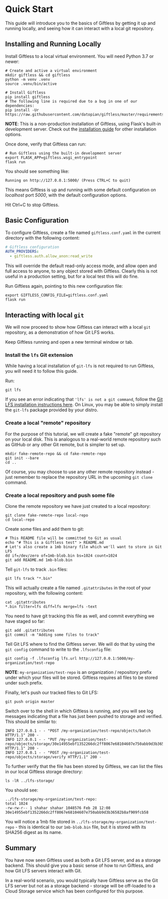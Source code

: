 Quick Start
===========

This guide will introduce you to the basics of Giftless by getting it up and running locally, and seeing how it can 
interact with a local git repository. 

## Installing and Running Locally

Install Giftless to a local virtual environment. You will need Python 3.7 or newer:

```shell
# Create and active a virtual environment
mkdir giftless && cd giftless
python -m venv .venv
source .venv/bin/active  

# Install Giftless 
pip install giftless
# The following line is required due to a bug in one of our dependencies:
pip install -Ur https://raw.githubusercontent.com/datopian/giftless/master/requirements.txt
```

**NOTE**: This is a non-production installation of Giftless, using Flask's built-in development server.
Check out the [installation guide](installation.md) for other installation options.

Once done, verify that Giftless can run:
```shell
# Run Giftless using the built-in development server
export FLASK_APP=giftless.wsgi_entrypoint
flask run
```

You should see something like: 

```shell
Running on http://127.0.0.1:5000/ (Press CTRL+C to quit)
```

This means Giftless is up and running with some default configuration on *localhost* port *5000*, with
the default configuration options. 

Hit Ctrl+C to stop Giftless.

## Basic Configuration 
To configure Giftless, create a file named `giftless.conf.yaml` in the current directory with the
following content:

```yaml
# Giftless configuration
AUTH_PROVIDERS:
  - giftless.auth.allow_anon:read_write
```

This will override the default read-only access mode, and allow open and full access to anyone, to any object stored 
with Giftless. Clearly this is not useful in a production setting, but for a local test this will do fine. 

Run Giftless again, pointing to this new configuration file:
```shell
export GIFTLESS_CONFIG_FILE=giftless.conf.yaml
flask run
```

## Interacting with local `git`
We will now proceed to show how Giftless can interact with a local `git` repository, as a demonstration of how Git LFS 
works.

Keep Giftless running and open a new terminal window or tab. 

### Install the `lfs` Git extension
While having a local installation of `git-lfs` is not required to run Giftless, you will need 
it to follow this guide. 

Run:
```shell
git lfs
```

If you see an error indicating that `'lfs' is not a git command`, follow the 
[Git LFS installation instructions here](https://git-lfs.github.com/). On Linux, you may be able
to simply install the `git-lfs` package provided by your distro. 

### Create a local "remote" repository
For the purpose of this tutorial, we will create a fake "remote" git repository on your local disk. This is analogous 
to a real-world remote repository such as GitHub or any other Git remote, but is simpler to set up.

```shell
mkdir fake-remote-repo && cd fake-remote-repo
git init --bare
cd ..
```

Of course, you may choose to use any other remote repository instead - just remember to replace the repository URL 
in the upcoming `git clone` command. 

### Create a local repository and push some file
Clone the remote repository we have just created to a local repository:

```shell
git clone fake-remote-repo local-repo
cd local-repo
```

Create some files and add them to git:
```shell
# This README file will be committed to Git as usual
echo "# This is a Giftless test" > README.md
# Let's also create a 1mb binary file which we'll want to store in Git LFS 
dd if=/dev/zero of=1mb-blob.bin bs=1024 count=1024
git add README.md 1mb-blob.bin
```

Tell `git-lfs` to track `.bin` files:
```shell
git lfs track "*.bin"
```

This will actually create a file named `.gitattributes` in the root of your
repository, with the following content:

```shell
cat .gitattributes 
*.bin filter=lfs diff=lfs merge=lfs -text
```

You need to have git tracking this file as well, and commit everything we have staged so far:
```shell
git add .gitattributes
git commit -m "Adding some files to track"
```

Tell Git LFS where to find the Giftless server. We will do that by using the `git config` command to write to the 
`.lfsconfig` file: 
```shell
git config -f .lfsconfig lfs.url http://127.0.0.1:5000/my-organization/test-repo
```

**NOTE**: `my-organization/test-repo` is an organization / repository prefix under which your files will be stored. 
Giftless requires all files to be stored under such prefix.  

Finally, let's push our tracked files to Git LFS:
```shell
git push origin master
```

Switch over to the shell in which Giftless is running, and you will see log messages indicating that a file has just 
been pushed to storage and verified. This should be similar to:

```
INFO 127.0.0.1 - - "POST /my-organization/test-repo/objects/batch HTTP/1.1" 200 -
INFO 127.0.0.1 - - "PUT /my-organization/test-repo/objects/storage/30e14955ebf1352266dc2ff8067e68104607e750abb9d3b36582b8af909fcb58 HTTP/1.1" 200 -
INFO 127.0.0.1 - - "POST /my-organization/test-repo/objects/storage/verify HTTP/1.1" 200 -
```

To further verify that the file has been stored by Giftless, we can list the files in our local Giftless storage 
directory:

```shell
ls -lR ../lfs-storage/
```
You should see:
```shell
../lfs-storage/my-organization/test-repo:
total 1024
-rw-rw-r-- 1 shahar shahar 1048576 Feb 28 12:08 30e14955ebf1352266dc2ff8067e68104607e750abb9d3b36582b8af909fcb58
```

You will notice a 1mb file stored in `../lfs-storage/my-organization/test-repo` - this is identical to our `1mb-blob.bin`
file, but it is stored with its SHA256 digest as its name. 

## Summary

You have now seen Giftless used as both a Git LFS server, and as a storage backend. This should give you a basic sense
of how to run Giftless, and how Git LFS servers interact with Git. 

In a real-world scenario, you would typically have Giftless serve as the Git LFS server but not as a storage backend - 
storage will be off-loaded to a Cloud Storage service which has been configured for this purpose.  

